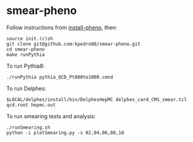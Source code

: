 # smear-pheno

Follow instructions from [install-pheno](https://github.com/kpedro88/install-pheno), then:
```
source init.(c)sh
git clone git@github.com:kpedro88/smear-pheno.git
cd smear-pheno
make runPythia
```

To run Pythia8:
```
./runPythia pythia_QCD_Pt800to1000.cmnd
```

To run Delphes:
```
$LOCAL/delphes/install/bin/DelphesHepMC delphes_card_CMS_smear.tcl qcd.root hepmc.out
```

To run smearing tests and analysis:
```
./runSmearing.sh
python -i plotSmearing.py -s 02,04,06,08,10
```
